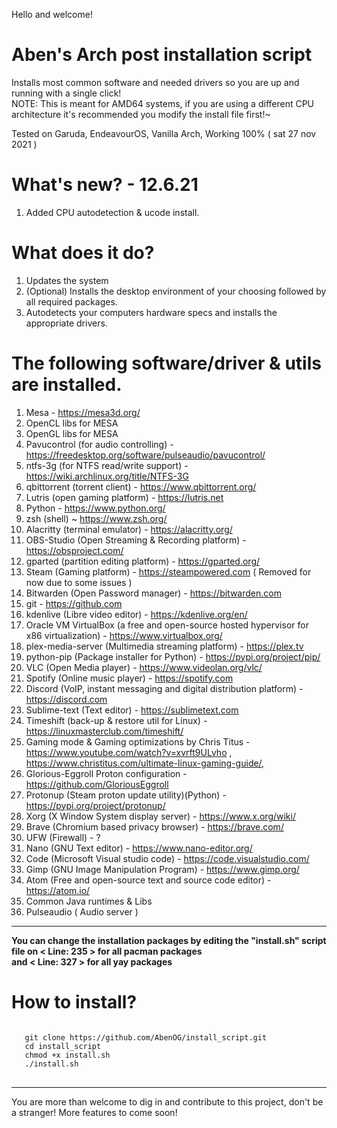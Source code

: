 Hello and welcome!

# Aben's Arch post installation script
Installs most common software and needed drivers so you are up and running with a single click!
<br>NOTE: This is meant for AMD64 systems, if you are using a different CPU architecture it's recommended you modify the install file first!~

Tested on Garuda, EndeavourOS, Vanilla Arch, Working 100% ( sat 27 nov 2021 )

# What's new? - 12.6.21
1. Added CPU autodetection & ucode install.


# What does it do? 

1. Updates the system
2. (Optional) Installs the desktop environment of your choosing followed by all required packages.
3. Autodetects your computers hardware specs and installs the appropriate drivers.
# The following software/driver & utils are installed.
   1. Mesa - https://mesa3d.org/
   2. OpenCL libs for MESA
   3. OpenGL libs for MESA
   4. Pavucontrol (for audio controlling) - https://freedesktop.org/software/pulseaudio/pavucontrol/
   5. ntfs-3g (for NTFS read/write support) - https://wiki.archlinux.org/title/NTFS-3G
   6. qbittorrent (torrent client) - https://www.qbittorrent.org/
   7. Lutris (open gaming platform) - https://lutris.net
   8. Python - https://www.python.org/
   9. zsh (shell) ~ https://www.zsh.org/
   10. Alacritty (terminal emulator) - https://alacritty.org/
   11. OBS-Studio (Open Streaming & Recording platform) - https://obsproject.com/
   12. gparted (partition editing platform) - https://gparted.org/
   13. Steam (Gaming platform) - https://steampowered.com ( Removed for now due to some issues )
   14. Bitwarden (Open Password manager) - https://bitwarden.com
   15. git - https://github.com
   16. kdenlive (Libre video editor) - https://kdenlive.org/en/
   17. Oracle VM VirtualBox (a free and open-source hosted hypervisor for x86 virtualization) - https://www.virtualbox.org/
   18. plex-media-server (Multimedia streaming platform) - https://plex.tv
   19. python-pip (Package installer for Python) - https://pypi.org/project/pip/
   20. VLC (Open Media player) - https://www.videolan.org/vlc/
   21. Spotify (Online music player) - https://spotify.com
   22. Discord (VoIP, instant messaging and digital distribution platform) - https://discord.com
   23. Sublime-text (Text editor) - https://sublimetext.com
   24. Timeshift (back-up & restore util for Linux) - https://linuxmasterclub.com/timeshift/
   25. Gaming mode & Gaming optimizations by Chris Titus - https://www.youtube.com/watch?v=xvrft9ULvho , https://www.christitus.com/ultimate-linux-gaming-guide/,
   26. Glorious-Eggroll Proton configuration - https://github.com/GloriousEggroll
   27. Protonup (Steam proton update utility)(Python) - https://pypi.org/project/protonup/
   28. Xorg (X Window System display server) - https://www.x.org/wiki/
   29. Brave (Chromium based privacy browser) - https://brave.com/
   30. UFW (Firewall) - ?
   31. Nano (GNU Text editor) - https://www.nano-editor.org/
   32. Code (Microsoft Visual studio code) - https://code.visualstudio.com/
   33. Gimp (GNU Image Manipulation Program) - https://www.gimp.org/
   34. Atom (Free and open-source text and source code editor) - https://atom.io/
   35. Common Java runtimes & Libs
   36. Pulseaudio ( Audio server )
------------------------------------------------------------------------------------------------------------------------------
**You can change the installation packages by editing the "install.sh" script file on < Line: 235 > for all pacman packages 
<br>and < Line: 327 > for all yay packages**

# How to install?
<pre>
<code>
   git clone https://github.com/AbenOG/install_script.git
   cd install_script
   chmod +x install.sh
   ./install.sh
</code>
</pre>

------------------------------------------------------------------------------------------------------------------------------

You are more than welcome to dig in and contribute to this project, don't be a stranger! 
More features to come soon!
